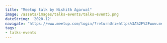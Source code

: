 ```yaml
---
title: "Meetup talk by Nishith Agarwal"
image: /assets/images/talks-events/talks-event5.png
dateString: '2020-12'
navigate: "https://www.meetup.com/login/?returnUri=https%3A%2F%2Fwww.meetup.com%2Fuberevents%2Fevents%2F274924537%2F"
tags:
- talks-events
---
```

